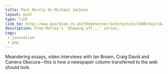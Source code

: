 ```yaml
---
title: Paul Morely On Michael Jackson
layout: post
type: link
link_to: http://www.guardian.co.uk/theobserver/interactive/2009/may/14/paul-morley-michael-jackson
description: From Morley's 'Showing off...' series.
tags:
 - journalism
 - pop
---
```

Meandering essays, video interviews with Ian Brown, Craig David and Camera Obscura--this is how a newspaper column transferred to the web should look.